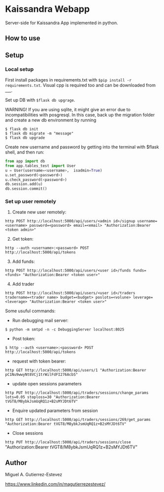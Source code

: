 # Kaissandra Webapp

Server-side for Kaissandra App implemented in python.

## How to use

## Setup

### Local setup

 First install packages in requirements.txt with `$pip install -r requirements.txt`. Visual cpp is required too and can be 
downloaded from ___.

Set up DB with `$flask db upgrage`.
 
WARNING! If you are using sqlite, it might give an error due to incompatibilities with posgresql. In this case, back up
the migration folder and create a new db environment by running 

```
$ flask db init
$ flask db migrate -m "message"
$ flask db upgrade
```

Create new username and password by getting into the terminal with $flask shell, and then run:

```python
from app import db
from app.tables_test import User
u = User(username=<username>,  isadmin=True)
u.set_password(<password>)
u.check_password(<password>)
db.session.add(u)
db.session.commit()
```
### Set up user remotely

1. Create new user remotely:

`http POST http://localhost:5000/api/users/<admin id>/signup username=<username> password=<password> email=<email> "Authorization:Bearer <token admin>"`

2. Get token:

`http --auth <username>:<password> POST http://localhost:5000/api/tokens`

3. Add funds:

`http POST http://localhost:5000/api/users/<user id>/funds funds=<funds> "Authorization:Bearer <token user>"`

4. Add trader

`http POST http://localhost:5000/api/users/<user id>/traders tradername=<trader name> budget=<budget> poslots=<volune> leverage=<leverage> "Authorization:Bearer <token user>"`

Some usuful commands:

- Run debugging mail server:

`$ python -m smtpd -n -c DebuggingServer localhost:8025`

- Post token:

`$ http --auth <username>:<password> POST http://localhost:5000/api/tokens`

- request with token bearer:

`http GET http://localhost:5000/api/users/1 "Authorization:Bearer pC1Nu9wwyNt8VCj1trWilFdFI276AcbS"` 

- update open sessions parameters

`http PUT http://localhost:5000/api/traders/sessions/change_params lots=0.05 stoploss=30 "Authorization:Bearer tVGT8/M8ybkJsmUqRQ1z+B2sMYJDt6TV"`

- Enquire updated parameters from session

`http GET http://localhost:5000/api/traders/sessions/269/get_params "Authorization:Bearer tVGT8/M8ybkJsmUqRQ1z+B2sMYJDt6TV"`

- Close sessions

`http PUT http://localhost:5000/api/traders/sessions/close` "Authorization:Bearer tVGT8/M8ybkJsmUqRQ1z+B2sMYJDt6TV"
 
## Author

Miguel A. Gutierrez-Estevez 

https://www.linkedin.com/in/magutierrezestevez/